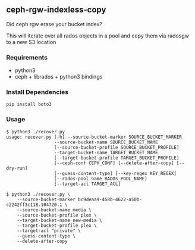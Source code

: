 ## ceph-rgw-indexless-copy 

Did ceph rgw erase your bucket index?

This will iterate over all rados objects in a pool and copy them via radosgw to a new S3 location

### Requirements

* python3
* ceph + librados + python3 bindings

### Install Dependencies

```
pip install boto3
```

### Usage

```
$ python3 ./recover.py 
usage: recover.py [-h] --source-bucket-marker SOURCE_BUCKET_MARKER
                  --source-bucket-name SOURCE_BUCKET_NAME
                  [--source-bucket-profile SOURCE_BUCKET_PROFILE]
                  --target-bucket-name TARGET_BUCKET_NAME
                  [--target-bucket-profile TARGET_BUCKET_PROFILE]
                  [--ceph-conf CEPH_CONF] [--delete-after-copy] [--dry-run]
                  [--guess-content-type] [--key-regex KEY_REGEX]
                  [--rados-pool-name RADOS_POOL_NAME]
                  [--target-acl TARGET_ACL]
```

```
$ python3 ./recover.py \
    --source-bucket-marker bc9deaa9-458b-4622-a50b-c2242ff3c118.104720.1 \
    --source-bucket-name media \
    --source-bucket-profile plex \
    --target-bucket-name new-media \
    --target-bucket-profile plex \
    --target-acl "private" \
    --guess-content-type \
    --delete-after-copy
```
